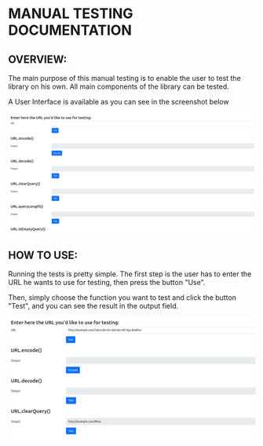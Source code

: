 # MANUAL TESTING DOCUMENTATION

## OVERVIEW:

The main purpose of this manual testing is to enable the user to test the library on his own. All main components of the library can be tested.

A User Interface is available as you can see in the screenshot below 

![](Screenshots/Testing_UI.png)

## HOW TO USE:

Running the tests is pretty simple. The first step is the user has to enter the URL he wants to use for testing, then press the button "Use".

Then, simply choose the function you want to test and click the button "Test", and you can see the result in the output field.

![](Screenshots/Test-Demo.png)




